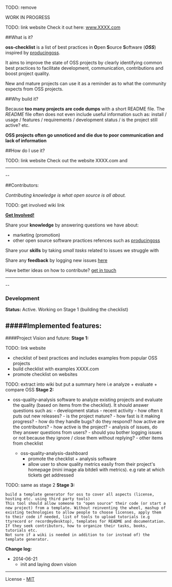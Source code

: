 TODO: remove

WORK IN PROGRESS




TODO: link website 
Check it out here: www.XXXX.com


##What is it?

**oss-checklist** is a list of best practices in **O**pen **S**ource **S**oftware (***OSS***) inspired by [producingoss](producingoss.com).

It aims to improve the state of OSS projects by clearly identifying common best practices to facilitate development, communication, contributions and boost project quality.


New and mature projects can use it as a reminder as to what the community expects from OSS projects.


##Why build it?

Because **too many projects are code dumps** with a short README file. 
The *README* file often does not even include useful information such as: install / usage / features / requirements / development status / is the project still active? etc.

**OSS projects often go unnoticed and die due to poor communication and lack of information**



##How do I use it?

TODO: link website 
Check out the website XXXX.com and 


------------------------------------------------------
--

##Contributors:

*Contributing knowledge is what open source is all about.*

TODO: get involved wiki link

[**Get Involved!**](link) 

Share your **knowledge** by answering questions we have about:

- marketing (promotion)
- other open source software practices refences such as [producingoss](producingoss.com)


Share your **skills** by taking *small tasks* related to issues we struggle with

Share any **feedback** by logging new issues [here](https://github.com/hbtlabs/oss-checklist/issues/new)


Have better ideas on how to contribute? [get in touch](https://github.com/hbtlabs/oss-checklist/issues/new)


------------------------------------------------------
--

### Development

**Status:** Active. Working on Stage 1 (building the checklist)


#####Implemented features:
- 



####Project Vision and future:
**Stage 1:**

TODO: link website 
- checklist of best practices and includes examples from popular OSS projects
- build checklist with examples XXXX.com
- promote checklist on websites
 
TODO: extract into wiki but put a summary here i.e analyze + evaluate + compare OSS 
**Stage 2:**
- oss-quality-analysis
software to analyze existing projects and evaluate the quality (based on items from the checklist). It should answer questions such as:
            - development status
                - recent activity
                    - how often it puts out new releases?
                    - is the project mature?
                    - how fast is it making progress?
                    - how do they handle bugs? do they respond? how active are the contributors? 
                    - how active is the project?
                    - analysis of issues, do they answer questions from users?
                        - should you bother logging issues or not because they ignore / close them without replying?
                - other items from checklist
            
    - oss-quality-analysis-dashboard 
        - promote the checklist + analysis software
        - allow user to show quality metrics easily from their project's homepage (mini image ala bitdeli with metrics). e.g rate at which tickets get addressed
        
TODO: same as stage 2
**Stage 3:**

    build a template generator for oss to cover all aspects (license, hosting etc. using third party tools)
    This tool should allow someone to "open source" their code (or start a new project) from a template. Without reinventing the wheel, mashup of existing technologies to allow people to choose licenses, apply them to their code if needed, list of tools to upload tutorials (e.g ttyrecord or recordmydesktop), templates for README and documentation. If they seek contributors, how to organize their tasks, books, tutorials etc. 
    Not sure if a wiki is needed in addition to (or instead of) the template generator. 
    

**Change log:**

- 2014-06-21
  - init and laying down vision


---

License - [MIT](http://opensource.org/licenses/MIT)
